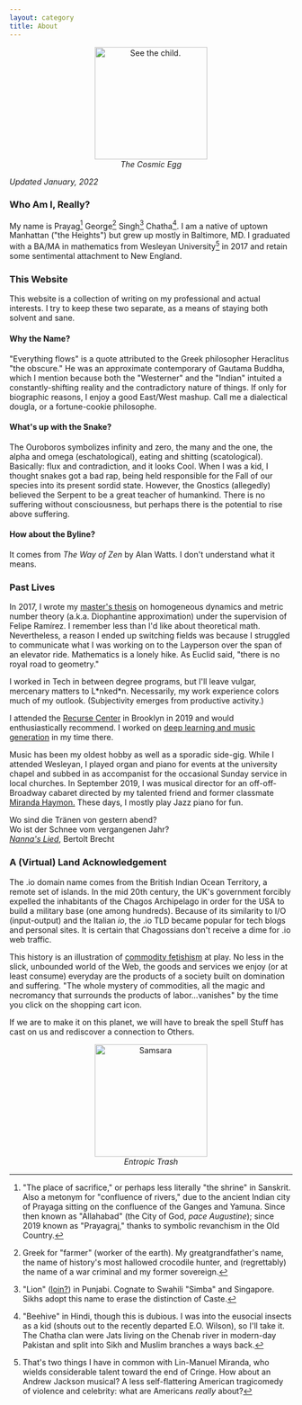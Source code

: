 ```yaml
---
layout: category
title: About
---
```

<p align="center">
    <img src="{{site.url}}/assets/young.png" class="portrait" style="display: block; margin: auto;"
    alt="See the child." width="200" >
    <em>The Cosmic Egg</em>
</p>

*Updated January, 2022*

### Who Am I, Really?

My name is Prayag[^1] George[^2] Singh[^3] Chatha[^4]. I am a native of uptown Manhattan ("the Heights") but grew up mostly in Baltimore, MD. I graduated with a BA/MA in mathematics from Wesleyan University[^5] in 2017 and retain some sentimental attachment to New England.

### This Website

This website is a collection of writing on my professional and actual interests. I try to keep these two separate, as a means of staying both solvent and sane.

#### Why the Name?

"Everything flows" is a quote attributed to the Greek philosopher Heraclitus "the obscure." He was an approximate contemporary of Gautama Buddha, which I mention because both the "Westerner" and the "Indian" intuited a constantly-shifting reality and the contradictory nature of things. If only for biographic reasons, I enjoy a good East/West mashup. Call me a dialectical dougla, or a fortune-cookie philosophe.

#### What's up with the Snake?

The Ouroboros symbolizes infinity and zero, the many and the one, the alpha and omega (eschatological), eating and shitting (scatological). Basically: flux and contradiction, and it looks Cool.  When I was a kid, I thought snakes got a bad rap, being held responsible for the Fall of our species into its present sordid state. However, the Gnostics (allegedly) believed the Serpent to be a great teacher of humankind. There is no suffering without consciousness, but perhaps there is the potential to rise above suffering.

#### How about the Byline?

It comes from *The Way of Zen* by Alan Watts. I don't understand what it means.

### Past Lives

In 2017, I wrote my [master's thesis](https://digitalcollections.wesleyan.edu/object/ir-2470) on homogeneous dynamics and metric number theory (a.k.a. Diophantine approximation) under the supervision of Felipe Ramírez. I remember less than I'd like about theoretical math. Nevertheless, a reason I ended up switching fields was because I struggled to communicate what I was working on to the Layperson over the span of an elevator ride. Mathematics is a lonely hike. As Euclid said, "there is no royal road to geometry."

I worked in Tech in between degree programs, but I'll leave vulgar, mercenary matters to L\*nked\*n. Necessarily, my work experience colors much of my outlook. (Subjectivity emerges from productive activity.)

I attended the [Recurse Center](https://www.recurse.com/about) in Brooklyn in 2019 and would enthusiastically recommend. I worked on [deep learning and music generation](https://github.com/chathasphere/pno-ai) in my time there. 

Music has been my oldest hobby as well as a sporadic side-gig. While I attended Wesleyan, I played organ and piano for events at the university chapel and subbed in as accompanist for the occasional Sunday service in local churches. In September 2019, I was musical director for an off-off-Broadway cabaret directed by my talented friend and former classmate [Miranda Haymon.](https://www.mirandahaymon.com/) These days, I mostly play Jazz piano for fun.

<p class="message">
Wo sind die Tränen von gestern abend?<br>
Wo ist der Schnee vom vergangenen Jahr?<br>
<a href="https://www.youtube.com/watch?v=0ujxZO3Bx14"><i>Nanna's Lied</i></a>, Bertolt Brecht
</p>


### A (Virtual) Land Acknowledgement

The .io domain name comes from the British Indian Ocean Territory, a remote set of islands. In the mid 20th century, the UK's government forcibly expelled the inhabitants of the Chagos Archipelago in order for the USA to build a military base (one among hundreds). Because of its similarity to I/O (input-output) and the Italian *io*, the .io TLD became popular for tech blogs and personal sites. It is certain that Chagossians don't receive a dime for .io web traffic.

This history is an illustration of [commodity fetishism](https://www.marxists.org/archive/marx/works/1867-c1/ch01.htm#S4) at play. No less in the slick, unbounded world of the Web, the goods and services we enjoy (or at least consume) everyday are the products of a society built on domination and suffering. "The whole mystery of commodities, all the magic and necromancy that surrounds the products of labor...vanishes" by the time you click on the shopping cart icon.

If we are to make it on this planet, we will have to break the spell Stuff has cast on us and rediscover a connection to Others.

<p align="center">
    <img src="{{site.url}}/assets/bug.png" class="portrait" style="display: block; margin: auto;"
    alt="Samsara" width="200" >
    <em>Entropic Trash</em>
</p>


[^1]: "The place of sacrifice," or perhaps less literally "the shrine" in Sanskrit. Also a metonym for "confluence of rivers," due to the ancient Indian city of Prayaga sitting on the confluence of the Ganges and Yamuna. Since then known as "Allahabad" (the City of God, *pace Augustine*); since 2019 known as "Prayagraj," thanks to symbolic revanchism in the Old Country.
[^2]: Greek for "farmer" (worker of the earth). My greatgrandfather's name, the name of history's most hallowed crocodile hunter, and (regrettably) the name of a war criminal and my former sovereign.
[^3]: "Lion" ([loin?](https://www.imdb.com/title/tt1012757/)) in Punjabi. Cognate to Swahili "Simba" and Singapore. Sikhs adopt this name to erase the distinction of Caste.
[^4]: "Beehive" in Hindi, though this is dubious. I was into the eusocial insects as a kid (shouts out to the recently departed E.O. Wilson), so I'll take it. The Chatha clan were Jats living on the Chenab river in modern-day Pakistan and split into Sikh and Muslim branches a ways back.
[^5]: That's two things I have in common with Lin-Manuel Miranda, who wields considerable talent toward the end of Cringe. How about an Andrew Jackson musical? A less self-flattering American tragicomedy of violence and celebrity: what are Americans *really* about?